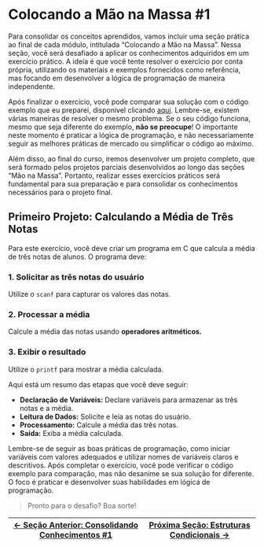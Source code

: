 # Colocando a Mão na Massa #1

Para consolidar os conceitos aprendidos, vamos incluir uma seção prática ao final de cada módulo, intitulada “Colocando a Mão na Massa”. Nessa seção, você será desafiado a aplicar os conhecimentos adquiridos em um exercício prático. A ideia é que você tente resolver o exercício por conta própria, utilizando os materiais e exemplos fornecidos como referência, mas focando em desenvolver a lógica de programação de maneira independente.

Após finalizar o exercício, você pode comparar sua solução com o código exemplo que eu preparei, disponível clicando [aqui](). Lembre-se, existem várias maneiras de resolver o mesmo problema. Se o seu código funciona, mesmo que seja diferente do exemplo, **não se preocupe**! O importante neste momento é praticar a lógica de programação, e não necessariamente seguir as melhores práticas de mercado ou simplificar o código ao máximo.

Além disso, ao final do curso, iremos desenvolver um projeto completo, que será formado pelos projetos parciais desenvolvidos ao longo das seções “Mão na Massa”. Portanto, realizar esses exercícios práticos será fundamental para sua preparação e para consolidar os conhecimentos necessários para o projeto final.

## Primeiro Projeto: Calculando a Média de Três Notas

Para este exercício, você deve criar um programa em C que calcula a média de três notas de alunos. O programa deve:

### 1. Solicitar as três notas do usuário
Utilize o `scanf` para capturar os valores das notas.

### 2. Processar a média
Calcule a média das notas usando **operadores aritméticos.**

### 3. Exibir o resultado
Utilize o `printf` para mostrar a média calculada.

Aqui está um resumo das etapas que você deve seguir:
- **Declaração de Variáveis:** Declare variáveis para armazenar as três notas e a média.
- **Leitura de Dados:** Solicite e leia as notas do usuário.
- **Processamento:** Calcule a média das três notas.
- **Saída:** Exiba a média calculada.

Lembre-se de seguir as boas práticas de programação, como iniciar variáveis com valores adequados e utilizar nomes de variáveis claros e descritivos. Após completar o exercício, você pode verificar o código exemplo para comparação, mas não desanime se sua solução for diferente. O foco é praticar e desenvolver suas habilidades em lógica de programação.

> Pronto para o desafio? Boa sorte!

| [← Seção Anterior: Consolidando Conhecimentos #1]() | [Próxima Seção: Estruturas Condicionais →]() |
|---------------------------|------------------------------------------------------|